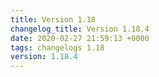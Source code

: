 ```yaml
---
title: Version 1.18
changelog_title: Version 1.18.4
date: 2020-02-27 21:59:13 +0000
tags: changelogs 1.18
version: 1.18.4
---
```

<script src="https://gist.github.com/spinnaker-release/a7b148c63b4b8b0f6dc632ef3b9001cc.js"/>